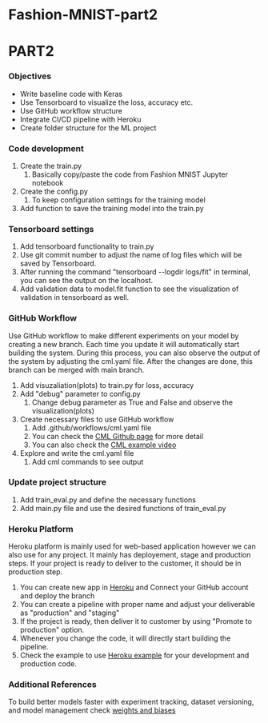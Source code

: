 # Fashion-MNIST-part2

# PART2

### Objectives
* Write baseline code with Keras
* Use Tensorboard to visualize the loss, accuracy etc. 
* Use GitHub workflow structure
* Integrate CI/CD pipeline with Heroku
* Create folder structure for the ML project

### Code development
1. Create the train.py 
   1. Basically copy/paste the code from Fashion MNIST Jupyter notebook 
2. Create the config.py 
   1. To keep configuration settings for the training model  
3. Add function to save the training model into the train.py

### Tensorboard settings
1. Add tensorboard functionality to train.py 
2. Use git commit number to adjust the name of log files which will be saved by Tensorboard. 
3. After running the command "tensorboard --logdir logs/fit" in terminal, you can see the output on the localhost.  
4. Add validation data to model.fit function to see the visualization of validation in tensorboard as well. 

### GitHub Workflow
Use GitHub workflow to make different experiments on your model by creating a new branch. Each time you update it will automatically start building the system.
During this process, you can also observe the output of the system by adjusting the cml.yaml file. After the changes are done, this branch can be merged with main branch. 
1. Add visuzaliation(plots) to train.py for loss, accuracy 
2. Add "debug" parameter to config.py 
   1. Change debug parameter as True and False and observe the visualization(plots) 
3. Create necessary files to use GitHub workflow
   1. Add .github/workflows/cml.yaml file
   2. You can check the [CML Github page][1] for more detail
   3. You can also check the [CML example video][2]
4. Explore and write the cml.yaml file
   1. Add cml commands to see output 

### Update project structure
1. Add train_eval.py and define the necessary functions
2. Add main.py file and use the desired functions of train_eval.py

### Heroku Platform
Heroku platform is mainly used for web-based application however we can also use for any project. 
It mainly has deployement, stage and production steps. If your project is ready to deliver to the customer, it should be in production step. 

1. You can create new app in [Heroku][3] and Connect your GitHub account and deploy the branch 
2. You can create a pipeline with proper name and adjust your deliverable as "production" and "staging"
3. If the project is ready, then deliver it to customer by using "Promote to production" option.
4. Whenever you change the code, it will directly start building the pipeline. 
5. Check the example to use [Heroku example][4] for your development and production code. 

### Additional References
To build better models faster with experiment tracking, dataset versioning, and model management check [weights and biases][5]

[1]: https://github.com/iterative/cml
[2]: https://www.youtube.com/watch?v=9BgIDqAzfuA&list=PL7WG7YrwYcnDBDuCkFbcyjnZQrdskFsBz&index=2&ab_channel=DVCorg
[3]: https://www.heroku.com/
[4]: https://www.youtube.com/watch?v=_tiecDrW6yY&list=WL&index=7&ab_channel=JamesWard
[5]: https://wandb.ai/site
